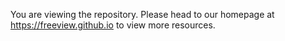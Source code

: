 You are viewing the repository. Please head to our homepage at https://freeview.github.io to view more resources.
